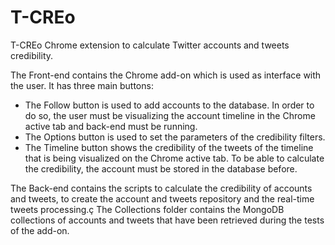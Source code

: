 # T-CREo
T-CREo Chrome extension to calculate Twitter accounts and tweets credibility.

The Front-end contains the Chrome add-on which is used as interface with the user. It has three main buttons:
 - The Follow button is used to add accounts to the database. In order to do so, the user must be visualizing the account timeline in the Chrome active tab and back-end must      be running.
 - The Options button is used to set the parameters of the credibility filters.
 - The Timeline button shows the credibility of the tweets of the timeline that is being visualized on the Chrome active tab. To be able to calculate the credibility, the        account must be stored in the database before.

The Back-end contains the scripts to calculate the credibility of accounts and tweets, to create the account and tweets repository and the real-time tweets processing.ç
The Collections folder contains the MongoDB collections of accounts and tweets that have been retrieved during the tests of the add-on.
